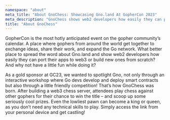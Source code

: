 ```yaml
---
namespace: "about"
meta_title: "About GnoChess: Showcasing Gno.land At GopherCon 2023"
meta_description: "GnoChess shows web2 developers how easily they can port their apps to web3 or build new ones from scratch on Gno.land during GopherCon 2023."
title: "About GnoChess"
---
```


GopherCon is the most hotly anticipated event on the gopher community’s calendar. A place where gophers from around the world get together to exchange ideas, share their work, and expand the Go network. What better place to spread the word about Gno.land and show web2 developers how easily they can port their apps to web3 or build new ones from scratch? And why not have a little fun while doing it?

As a gold sponsor at GC23, we wanted to spotlight Gno, not only through an interactive workshop where Go devs develop and deploy smart contracts but also through a little friendly competition! That’s how GnoChess was born. After building a web3 chess server, attendees play chess against other gophers for their chance to win the title – and scoop up some seriously cool prizes. Even the lowliest pawn can become a king or queen, as you don’t need any technical skills to play. Simply access the link from your personal device and get castling!
